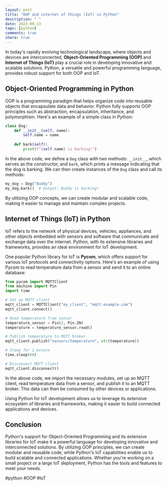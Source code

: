 ```yaml
---
layout: post
title: "OOP and internet of things (IoT) in Python"
description: " "
date: 2023-09-13
tags: [python]
comments: true
share: true
---
```


In today's rapidly evolving technological landscape, where objects and devices are interconnected, **Object-Oriented Programming (OOP)** and **Internet of Things (IoT)** play a crucial role in developing innovative and scalable solutions. Python, a versatile and powerful programming language, provides robust support for both OOP and IoT.

## Object-Oriented Programming in Python

OOP is a programming paradigm that helps organize code into reusable objects that encapsulate data and behavior. Python fully supports OOP principles such as abstraction, encapsulation, inheritance, and polymorphism. Here's an example of a simple class in Python:

```python
class Dog:
    def __init__(self, name):
        self.name = name
    
    def bark(self):
        print(f"{self.name} is barking!")
```

In the above code, we define a `Dog` class with two methods: `__init__`, which serves as the constructor, and `bark`, which prints a message indicating that the dog is barking. We can then create instances of the `Dog` class and call its methods:

```python
my_dog = Dog("Buddy")
my_dog.bark()  # Output: Buddy is barking!
```

By utilizing OOP concepts, we can create modular and scalable code, making it easier to manage and maintain complex projects.

## Internet of Things (IoT) in Python

IoT refers to the network of physical devices, vehicles, appliances, and other objects embedded with sensors and software that communicate and exchange data over the internet. Python, with its extensive libraries and frameworks, provides an ideal environment for IoT development.

One popular Python library for IoT is **Pycom**, which offers support for various IoT protocols and connectivity options. Here's an example of using Pycom to read temperature data from a sensor and send it to an online database:

```python
from pycom import MQTTClient
from machine import Pin
import time

# Set up MQTT client
mqtt_client = MQTTClient("my_client", "mqtt.example.com")
mqtt_client.connect()

# Read temperature from sensor
temperature_sensor = Pin(2, Pin.IN)
temperature = temperature_sensor.read()

# Publish temperature to MQTT broker
mqtt_client.publish("sensors/temperature", str(temperature))

# Sleep for 1 minute
time.sleep(60)

# Disconnect MQTT client
mqtt_client.disconnect()
```

In the above code, we import the necessary modules, set up an MQTT client, read temperature data from a sensor, and publish it to an MQTT broker. This data can then be consumed by other devices or applications.

Using Python for IoT development allows us to leverage its extensive ecosystem of libraries and frameworks, making it easier to build connected applications and devices.

## Conclusion

Python's support for Object-Oriented Programming and its extensive libraries for IoT make it a powerful language for developing innovative and interconnected solutions. By utilizing OOP principles, we can create modular and reusable code, while Python's IoT capabilities enable us to build scalable and connected applications. Whether you're working on a small project or a large IoT deployment, Python has the tools and features to meet your needs.

#python #OOP #IoT